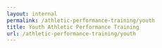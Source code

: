 ```yaml
---
layout: internal
permalink: /athletic-performance-training/youth
title: Youth Athletic Performance Training
url: /athletic-performance-training/youth
---
```


